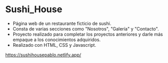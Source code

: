 # Sushi_House

- Página web de un restaurante ficticio de sushi.
- Consta de varias secciones como "Nosotros", "Galería" y "Contacto".
- Proyecto realizado para completar los proyectos anteriores y darle más empaque a los conocimientos adquiridos.
- Realizado con HTML, CSS y Javascript.

https://sushihousepablo.netlify.app/
